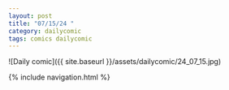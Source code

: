 ```yaml
---
layout: post
title: "07/15/24 "
category: dailycomic
tags: comics dailycomic
---
```

![Daily comic]({{ site.baseurl }}/assets/dailycomic/24_07_15.jpg)

{% include navigation.html %}

